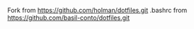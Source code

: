 Fork from https://github.com/holman/dotfiles.git
.bashrc from https://github.com/basil-conto/dotfiles.git

